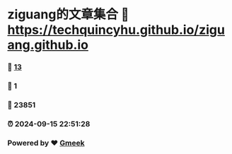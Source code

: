 # ziguang的文章集合 :link: https://techquincyhu.github.io/ziguang.github.io 
### :page_facing_up: [13](https://techquincyhu.github.io/ziguang.github.io/tag.html) 
### :speech_balloon: 1 
### :hibiscus: 23851 
### :alarm_clock: 2024-09-15 22:51:28 
### Powered by :heart: [Gmeek](https://github.com/Meekdai/Gmeek)
